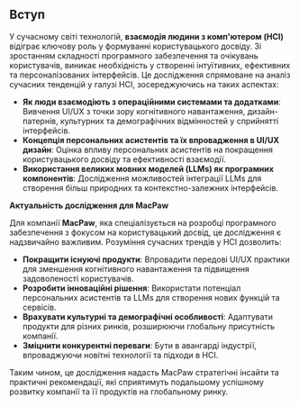 ## Вступ

У сучасному світі технологій, **взаємодія людини з комп'ютером (HCI)** відіграє ключову роль у формуванні користувацького досвіду. Зі зростанням складності програмного забезпечення та очікувань користувачів, виникає необхідність у створенні інтуїтивних, ефективних та персоналізованих інтерфейсів. Це дослідження спрямоване на аналіз сучасних тенденцій у галузі HCI, зосереджуючись на таких аспектах:

- **Як люди взаємодіють з операційними системами та додатками**: Вивчення UI/UX з точки зору когнітивного навантаження, дизайн-патернів, культурних та демографічних відмінностей у сприйнятті інтерфейсів.
- **Концепція персональних асистентів та їх впровадження в UI/UX дизайн**: Оцінка впливу персональних асистентів на покращення користувацького досвіду та ефективності взаємодії.
- **Використання великих мовних моделей (LLMs) як програмних компонентів**: Дослідження можливостей інтеграції LLMs для створення більш природних та контекстно-залежних інтерфейсів.

**Актуальність дослідження для MacPaw**

Для компанії **MacPaw**, яка спеціалізується на розробці програмного забезпечення з фокусом на користувацький досвід, це дослідження є надзвичайно важливим. Розуміння сучасних трендів у HCI дозволить:

- **Покращити існуючі продукти**: Впровадити передові UI/UX практики для зменшення когнітивного навантаження та підвищення задоволеності користувачів.
- **Розробити інноваційні рішення**: Використати потенціал персональних асистентів та LLMs для створення нових функцій та сервісів.
- **Врахувати культурні та демографічні особливості**: Адаптувати продукти для різних ринків, розширюючи глобальну присутність компанії.
- **Зміцнити конкурентні переваги**: Бути в авангарді індустрії, впроваджуючи новітні технології та підходи в HCI.

Таким чином, це дослідження надасть MacPaw стратегічні інсайти та практичні рекомендації, які сприятимуть подальшому успішному розвитку компанії та її продуктів на глобальному ринку.
